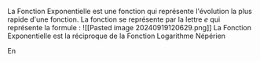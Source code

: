 La Fonction Exponentielle est une fonction qui représente l'évolution la plus rapide d'une fonction.
La fonction se représente par la lettre _e_ qui représente la formule :
![[Pasted image 20240919120629.png]]
La Fonction Exponentielle est la réciproque de la Fonction Logarithme Népérien

En